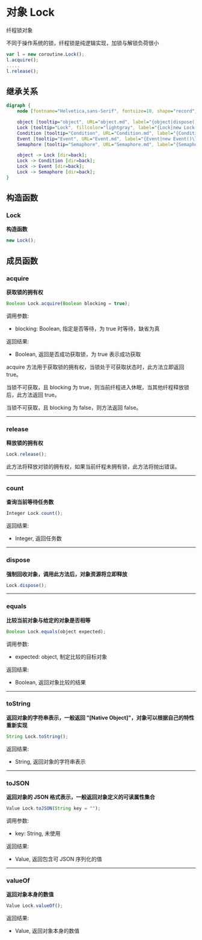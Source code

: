 # 对象 Lock
纤程锁对象

不同于操作系统的锁，纤程锁是纯逻辑实现，加锁与解锁负荷很小

```JavaScript
var l = new coroutine.Lock();
l.acquire();
.....
l.release();
```

## 继承关系
```dot
digraph {
    node [fontname="Helvetica,sans-Serif", fontsize=10, shape="record", style="filled", fillcolor="white"];

    object [tooltip="object", URL="object.md", label="{object|dispose()\lequals()\ltoString()\ltoJSON()\lvalueOf()\l}"];
    Lock [tooltip="Lock", fillcolor="lightgray", label="{Lock|new Lock()\l|acquire()\lrelease()\lcount()\l}"];
    Condition [tooltip="Condition", URL="Condition.md", label="{Condition|new Condition()\l|wait()\lnotify()\lnotifyAll()\l}"];
    Event [tooltip="Event", URL="Event.md", label="{Event|new Event()\l|isSet()\lset()\lpulse()\lclear()\lwait()\l}"];
    Semaphore [tooltip="Semaphore", URL="Semaphore.md", label="{Semaphore|new Semaphore()\l|wait()\lpost()\ltrywait()\l}"];

    object -> Lock [dir=back];
    Lock -> Condition [dir=back];
    Lock -> Event [dir=back];
    Lock -> Semaphore [dir=back];
}
```

## 构造函数
        
### Lock
**构造函数**

```JavaScript
new Lock();
```

## 成员函数
        
### acquire
**获取锁的拥有权**

```JavaScript
Boolean Lock.acquire(Boolean blocking = true);
```

调用参数:
* blocking: Boolean, 指定是否等待，为 true 时等待，缺省为真

返回结果:
* Boolean, 返回是否成功获取锁，为 true 表示成功获取

acquire 方法用于获取锁的拥有权，当锁处于可获取状态时，此方法立即返回 true。

当锁不可获取，且 blocking 为 true，则当前纤程进入休眠，当其他纤程释放锁后，此方法返回 true。

当锁不可获取，且 blocking 为 false，则方法返回 false。

--------------------------
### release
**释放锁的拥有权**

```JavaScript
Lock.release();
```

此方法将释放对锁的拥有权，如果当前纤程未拥有锁，此方法将抛出错误。

--------------------------
### count
**查询当前等待任务数**

```JavaScript
Integer Lock.count();
```

返回结果:
* Integer, 返回任务数

--------------------------
### dispose
**强制回收对象，调用此方法后，对象资源将立即释放**

```JavaScript
Lock.dispose();
```

--------------------------
### equals
**比较当前对象与给定的对象是否相等**

```JavaScript
Boolean Lock.equals(object expected);
```

调用参数:
* expected: object, 制定比较的目标对象

返回结果:
* Boolean, 返回对象比较的结果

--------------------------
### toString
**返回对象的字符串表示，一般返回 "[Native Object]"，对象可以根据自己的特性重新实现**

```JavaScript
String Lock.toString();
```

返回结果:
* String, 返回对象的字符串表示

--------------------------
### toJSON
**返回对象的 JSON 格式表示，一般返回对象定义的可读属性集合**

```JavaScript
Value Lock.toJSON(String key = "");
```

调用参数:
* key: String, 未使用

返回结果:
* Value, 返回包含可 JSON 序列化的值

--------------------------
### valueOf
**返回对象本身的数值**

```JavaScript
Value Lock.valueOf();
```

返回结果:
* Value, 返回对象本身的数值

